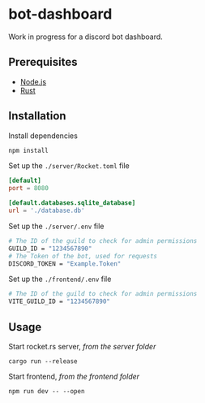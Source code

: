 # bot-dashboard

Work in progress for a discord bot dashboard.

## Prerequisites

-   [Node.js](https://nodejs.org/en/)
-   [Rust](https://www.rust-lang.org/tools/install)

## Installation

Install dependencies

```bash
npm install
```

Set up the `./server/Rocket.toml` file

```toml
[default]
port = 8080

[default.databases.sqlite_database]
url = './database.db'
```

Set up the `./server/.env` file

```bash
# The ID of the guild to check for admin permissions
GUILD_ID = "1234567890"
# The Token of the bot, used for requests
DISCORD_TOKEN = "Example.Token"
```

Set up the `./frontend/.env` file

```bash
# The ID of the guild to check for admin permissions
VITE_GUILD_ID = "1234567890"
```

## Usage

Start rocket.rs server, _from the server folder_

```
cargo run --release
```

Start frontend, _from the frontend folder_

```
npm run dev -- --open
```
